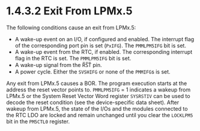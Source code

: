 # 1.4.3.2 Exit From LPMx.5

The following conditions cause an exit from LPMx.5:

- A wake-up event on an I/O, if configured and enabled. The interrupt flag of the corresponding port pin is set
  (`PxIFG`). The `PMMLPM5IFG` bit is set.
- A wake-up event from the RTC, if enabled. The corresponding interrupt flag in the RTC is set. The `PMMLPM5IFG` bit is
  set.
- A wake-up signal from the R̅S̅T̅ pin.
- A power cycle. Either the `SVSHIFG` or none of the `PMMIFG`s is set.

Any exit from LPMx.5 causes a BOR. The program execution starts at the address the reset vector points to.
`PMMLPM5IFG` = 1 indicates a wakeup from LPMx.5 or the System Reset Vector Word register `SYSRSTIV` can be used to
decode the reset condition (see the device-specific data sheet). After wakeup from LPMx.5, the state of the I/Os and
the modules connected to the RTC LDO are locked and remain unchanged until you clear the `LOCKLPM5` bit in the
`PM5CTL0` register.
